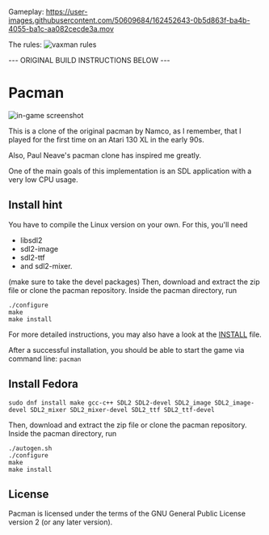 Gameplay:
https://user-images.githubusercontent.com/50609684/162452643-0b5d863f-ba4b-4055-ba1c-aa082cecde3a.mov



The rules:
![vaxman rules](https://cdn.discordapp.com/attachments/437912980169031682/931017258375995422/HQ1YMiJ1.png)



--- ORIGINAL BUILD INSTRUCTIONS BELOW ---




Pacman
======

![in-game screenshot](https://libregamewiki.org/images/1/18/Pacman.png "in-game screenshot")

This is a clone of the original pacman by Namco, as I remember, that I played for the first time on an Atari 130 XL in the early 90s.

Also, Paul Neave's pacman clone has inspired me greatly.

One of the main goals of this implementation is an SDL application with a very low CPU usage.


## Install hint ##

You have to compile the Linux version on your own. For this, you'll need
* libsdl2
* sdl2-image
* sdl2-ttf
* and sdl2-mixer.

(make sure to take the devel packages) 
Then, download and extract the zip file or clone the pacman repository.
Inside the pacman directory, run
```
./configure
make
make install
```
For more detailed instructions, you may also have a look at the [INSTALL](https://github.com/ebuc99/pacman/blob/master/INSTALL) file.

After a successful installation, you should be able to start the game via command line: `pacman`

## Install Fedora ##

```
sudo dnf install make gcc-c++ SDL2 SDL2-devel SDL2_image SDL2_image-devel SDL2_mixer SDL2_mixer-devel SDL2_ttf SDL2_ttf-devel
```
Then, download and extract the zip file or clone the pacman repository.
Inside the pacman directory, run
```
./autogen.sh
./configure
make
make install
```

## License ##
Pacman is licensed under the terms of the GNU General Public License version 2 (or any later version).
